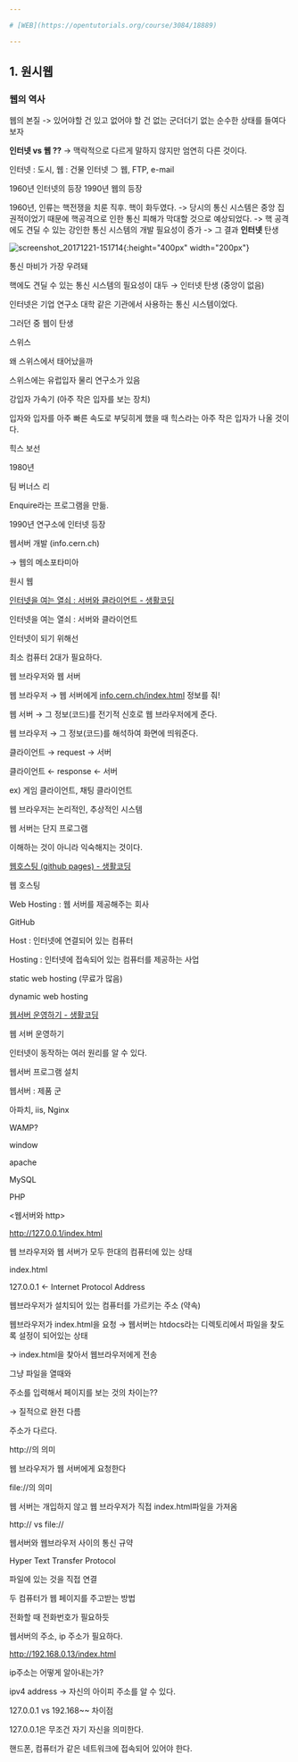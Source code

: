 ```yaml
---

# [WEB](https://opentutorials.org/course/3084/18889)

---
```


## 1. 원시웹

### 웹의 역사

웹의 본질 -> 있어야할 건 있고 없어야 할 건 없는 군더더기 없는 순수한 상태를 들여다 보자

**인터넷 vs 웹 ??**
→ 맥락적으로 다르게 말하지 않지만 엄연히 다른 것이다.

인터넷 : 도시, 웹 : 건물
인터넷 ⊃ 웹, FTP, e-mail

1960년 인터넷의 등장
1990년 웹의 등장

1960년, 인류는 핵전쟁을 치룬 직후. 핵이 화두였다.
-> 당시의 통신 시스템은 중앙 집권적이었기 때문에 핵공격으로 인한 통신 피해가 막대할 것으로 예상되었다.
-> 핵 공격에도 견딜 수 있는 강인한 통신 시스템의 개발 필요성이 증가
-> 그 결과 **인터넷** 탄생

![screenshot_20171221-151714](https://user-images.githubusercontent.com/23310187/34244435-91eab306-e668-11e7-8063-735dff683bf8.png){:height="400px" width="200px"}

통신 마비가 가장 우려돼

핵에도 견딜 수 있는 통신 시스템의 필요성이 대두 → 인터넷 탄생 (중앙이 없음)

인터넷은 기업 연구소 대학 같은 기관에서 사용하는 통신 시스템이었다.

그러던 중 웹이 탄생

스위스

왜 스위스에서 태어났을까

스위스에는 유럽입자 물리 연구소가 있음

강입자 가속기 (아주 작은 입자를 보는 장치)

입자와 입자를 아주 빠른 속도로 부딪히게 했을 때 힉스라는 아주 작은 입자가 나올 것이다.

힉스 보선

1980년

팀 버너스 리

Enquire라는 프로그램을 만듦.

1990년 연구소에 인터넷 등장

웹서버 개발 (info.cern.ch)

→ 웹의 메소포타미아

원시 웹

[인터넷을 여는 열쇠 : 서버와 클라이언트 - 생활코딩](https://opentutorials.org/course/3084/18890)

인터넷을  여는 열쇠 : 서버와 클라이언트

인터넷이 되기 위해선

최소 컴퓨터 2대가 필요하다.

웹 브라우저와 웹 서버

웹 브라우저 → 웹 서버에게 [info.cern.ch/index.html](http://info.cern.ch/index.html) 정보를 줘!

웹 서버 → 그 정보(코드)를 전기적 신호로 웹 브라우저에게 준다.

웹 브라우저 → 그 정보(코드)를 해석하여 화면에 띄워준다. 

클라이언트 → request → 서버

클라이언트 ← response ← 서버

ex) 게임 클라이언트, 채팅 클라이언트

웹 브라우저는 논리적인, 추상적인 시스템

웹 서버는 단지 프로그램

이해하는 것이 아니라 익숙해지는 것이다.

[웹호스팅 (github pages) - 생활코딩](https://opentutorials.org/course/3084/18891)

웹 호스팅

Web Hosting : 웹 서버를 제공해주는 회사

GitHub

Host : 인터넷에 연결되어 있는 컴퓨터

Hosting : 인터넷에 접속되어 있는 컴퓨터를 제공하는 사업

static web hosting (무료가 많음)

dynamic web hosting

[웹서버 운영하기 - 생활코딩](https://opentutorials.org/course/3084/18892)

웹 서버 운영하기

인터넷이 동작하는 여러 원리를 알 수 있다.

웹서버 프로그램 설치

웹서버 : 제품 군

아파치, iis, Nginx

WAMP?

window

apache

MySQL

PHP

<웹서버와 http>

http://127.0.0.1/index.html

웹 브라우저와 웹 서버가 모두 한대의 컴퓨터에 있는 상태

index.html

127.0.0.1 ← Internet Protocol Address

웹브라우저가 설치되어 있는 컴퓨터를 가르키는 주소 (약속) 

웹브라우저가 index.html을 요청 → 웹서버는 htdocs라는 디렉토리에서 파일을 찾도록 설정이 되어있는 상태

→ index.html을 찾아서 웹브라우저에게 전송

그냥 파일을 열때와

주소를 입력해서 페이지를 보는 것의 차이는??

→ 질적으로 완전 다름

주소가 다르다.

http://의 의미

웹 브라우저가 웹 서버에게 요청한다

file://의 의미

웹 서버는 개입하지 않고 웹 브라우저가 직접 index.html파일을 가져옴

http:// vs file://

웹서버와 웹브라우저 사이의 통신 규약

Hyper Text Transfer Protocol

파일에 있는 것을 직접 연결

두 컴퓨터가 웹 페이지를 주고받는 방법

전화할 때 전화번호가 필요하듯

웹서버의 주소, ip 주소가 필요하다.

http://192.168.0.13/index.html

ip주소는 어떻게 알아내는가?

ipv4 address → 자신의 아이피 주소를 알 수 있다.

127.0.0.1 vs 192.168~~ 차이점

127.0.0.1은 무조건 자기 자신을 의미한다.

핸드폰, 컴퓨터가 같은 네트워크에 접속되어 있어야 한다.
